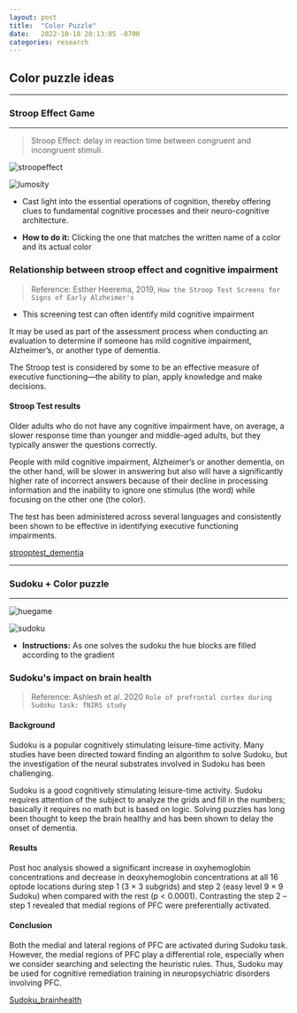 ```yaml
---
layout: post
title:  "Color Puzzle"
date:   2022-10-18 20:13:05 -0700
categories: research
---
```


## Color puzzle ideas

---

### Stroop Effect Game

---

>Stroop Effect: delay in reaction time between congruent and incongruent stimuli.

![stroopeffect](https://i.insider.com/5d3762ee36e03c314d1f5255?width=1000&format=jpeg&auto=webp)

![lumosity](https://help.lumosity.com/attachments/token/4lMeQqRVhVkg5DQQCxSdK5sYT/?name=Match_Blue.png)

- Cast light into the essential operations of cognition, thereby offering clues to fundamental cognitive processes and their neuro-cognitive architecture.

- **How to do it:** Clicking the one that matches the written name of a color and its actual color

### Relationship between stroop effect and cognitive impairment

>Reference: Esther Heerema, 2019, `How the Stroop Test Screens for Signs of Early Alzheimer's`

- This screening test can often identify mild cognitive impairment

It may be used as part of the assessment process when conducting an evaluation to determine if someone has mild cognitive impairment, Alzheimer’s, or another type of dementia.

The Stroop test is considered by some to be an effective measure of executive functioning—the ability to plan, apply knowledge and make decisions.

#### Stroop Test results

Older adults who do not have any cognitive impairment have, on average, a slower response time than younger and middle-aged adults, but they typically answer the questions correctly.

People with mild cognitive impairment, Alzheimer’s or another dementia, on the other hand, will be slower in answering but also will have a significantly higher rate of incorrect answers because of their decline in processing information and the inability to ignore one stimulus (the word) while focusing on the other one (the color).

The test has been administered across several languages and consistently been shown to be effective in identifying executive functioning impairments.

[strooptest_dementia](https://www.ncbi.nlm.nih.gov/pmc/articles/PMC2946107/)

---

### Sudoku + Color puzzle

---
![huegame](https://play-lh.googleusercontent.com/Mxm1IyZgOrWmXq7xUKiD0VkF5acmy969cH9v3UGvTIJ77I6tch5913aMdPEPRPOUlRs=w526-h296-rw)

![sudoku](https://play-lh.googleusercontent.com/neafNCxh9k84eK_8kDDG5TGdH0M9lEqI67lMeLebkezFcOcbkY3m77IDSLo2Dj2gRbE=w526-h296-rw)

- **Instructions:** As one solves the sudoku the hue blocks are filled according to the gradient

### Sudoku's impact on brain health

>Reference: Ashlesh et al. 2020 `Role of prefrontal cortex during Sudoku task: fNIRS study`

#### Background

Sudoku is a popular cognitively stimulating leisure-time activity. Many studies have been directed toward finding an algorithm to solve Sudoku, but the investigation of the neural substrates involved in Sudoku has been challenging.

Sudoku is a good cognitively stimulating leisure-time activity. Sudoku requires attention of the subject to analyze the grids and fill in the numbers; basically it requires no math but is based on logic. Solving puzzles has long been thought to keep the brain healthy and has been shown to delay the onset of dementia.

#### Results

Post hoc analysis showed a significant increase in oxyhemoglobin concentrations and decrease in deoxyhemoglobin concentrations at all 16 optode locations during step 1 (3 × 3 subgrids) and step 2 (easy level 9 × 9 Sudoku) when compared with the rest (p < 0.0001). Contrasting the step 2 – step 1 revealed that medial regions of PFC were preferentially activated.

#### Conclusion

Both the medial and lateral regions of PFC are activated during Sudoku task. However, the medial regions of PFC play a differential role, especially when we consider searching and selecting the heuristic rules. Thus, Sudoku may be used for cognitive remediation training in neuropsychiatric disorders involving PFC.

[Sudoku_brainhealth](https://www.ncbi.nlm.nih.gov/pmc/articles/PMC7718610/)
